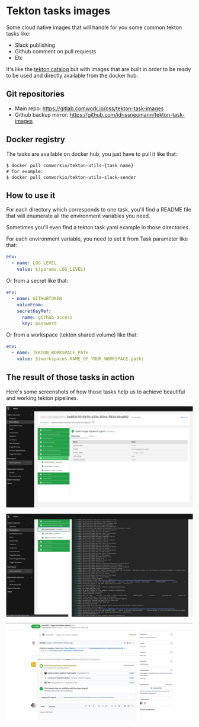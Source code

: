 # Tekton tasks images

Some cloud native images that will handle for you some common tekton tasks like:

* Slack publishing
* Github comment on pull requests
* Etc

It's like the [tekton catalog](https://github.com/tektoncd/catalog) but with images that are built in order to be ready to be used and directly available from the docker hub.

## Git repositories

* Main repo: https://gitlab.comwork.io/oss/tekton-task-images
* Github backup mirror: https://github.com/idrissneumann/tekton-task-images

## Docker registry

The tasks are available on docker hub, you just have to pull it like that:

```shell
$ docker pull comworkio/tekton-utils-{task name}
# for example:
$ docker pull comworkio/tekton-utils-slack-sender
```

## How to use it

For each directory which corresponds to one task, you'll find a README file that will enumerate all the environment variables you need.

Sometimes you'll even find a tekton task yaml example in those directories.

For each environment variable, you need to set it from Task parameter like that:

```yaml
env:
  - name: LOG_LEVEL
    value: $(params.LOG_LEVEL)
```

Or from a secret like that:

```yaml
env:
  - name: GITHUBTOKEN
    valueFrom:
    secretKeyRef:
      name: github-access
      key: password
```

Or from a workspace (tekton shared volume) like that:

```yaml
env:
  - name: TEKTON_WORKSPACE_PATH
    value: $(workspaces.NAME_OF_YOUR_WORKSPACE.path)
```

## The result of those tasks in action

Here's some screenshots of how those tasks help us to achieve beautiful and working tekton pipelines.

![tekton_pipeline](images/tekton_pipeline.jpeg)

![tekton_logs](images/tekton_logs.jpeg)

![github_pr](images/github_pr.jpeg)

